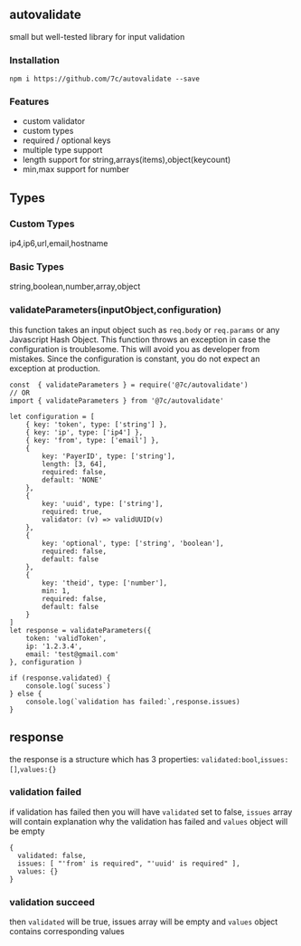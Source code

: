 ## autovalidate
small but well-tested library for input validation

### Installation
`
npm i https://github.com/7c/autovalidate --save
`

### Features
- custom validator
- custom types
- required / optional keys
- multiple type support
- length support for string,arrays(items),object(keycount)
- min,max support for number

## Types
### Custom Types
ip4,ip6,url,email,hostname
### Basic Types
string,boolean,number,array,object

### validateParameters(inputObject,configuration)
this function takes an input object such as `req.body` or `req.params` or any Javascript Hash Object. This function throws an exception in case the configuration is troublesome. This will avoid you as developer from mistakes. Since the configuration is constant, you do not expect an exception at production.

```
const  { validateParameters } = require('@7c/autovalidate')
// OR
import { validateParameters } from '@7c/autovalidate'

let configuration = [
    { key: 'token', type: ['string'] },
    { key: 'ip', type: ['ip4'] },
    { key: 'from', type: ['email'] },
    {
        key: 'PayerID', type: ['string'],
        length: [3, 64],
        required: false,
        default: 'NONE'
    },
    {
        key: 'uuid', type: ['string'],
        required: true,
        validator: (v) => validUUID(v)
    },
    {
        key: 'optional', type: ['string', 'boolean'],
        required: false,
        default: false
    },
    {
        key: 'theid', type: ['number'],
        min: 1,
        required: false,
        default: false
    }
]
let response = validateParameters({
    token: 'validToken',
    ip: '1.2.3.4',
    email: 'test@gmail.com'
}, configuration )

if (response.validated) {
    console.log(`sucess`)
} else {
    console.log(`validation has failed:`,response.issues)
}

```

## response
the response is a structure which has 3 properties: `validated:bool`,`issues:[]`,`values:{}`

### validation failed
if validation has failed then you will have `validated` set to false, `issues` array will contain explanation why the validation has failed and `values` object will be empty
```
{
  validated: false,
  issues: [ "'from' is required", "'uuid' is required" ],
  values: {}
}
```

### validation succeed
then `validated` will be true, issues array will be empty and `values` object contains corresponding values

